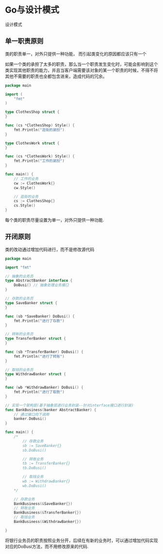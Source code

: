 # Go与设计模式


设计模式

<!--more-->

## 单一职责原则

类的职责单一，对外只提供一种功能， 而引起类变化的原因都应该只有一个<br>

如果一个类的承担了太多的职责，那么当一个职责发生变化时，可能会影响到这个类实现其他职责的能力，并且当客户端需要该对象的某一个职责的时候，不得不将其他不需要的职责也全都包含进来，造成代码的冗余。

```go
package main

import (
	"fmt"
)

type ClothesShop struct {
}

func (cs *ClothesShop) Style() {
	fmt.Println("逛街的装扮")
}

type ClothesWork struct {
}

func (cs *ClothesWork) Style() {
	fmt.Println("工作的装扮")
}

func main() {
	// 工作的业务
	cw := ClothesWork{}
	cw.Style()

	// 逛街的业务
	cs := ClothesShop{}
	cs.Style()
}
```

每个类的职责尽量设置为单一，对外只提供一种功能.



## 开闭原则

类的改动通过增加代码进行，而不是修改源代码

```go
package main

import "fmt"

// 抽象的业务员
type AbstractBanker interface {
	DoBusi() // 抽象处理业务接口
}

// 存款的业务员
type SaveBanker struct {
}

func (sb *SaveBanker) DoBusi() {
	fmt.Println("进行了存款")
}

// 转账的业务员
type TransferBanker struct {
}

func (sb *TransferBanker) DoBusi() {
	fmt.Println("进行了转账")
}

// 取钱的业务员
type WithdrawBanker struct {
}

func (wb *WithdrawBanker) DoBusi() {
	fmt.Println("进行了取款")
}

// 实现一个架构层(基于抽象层进行业务封装--针对interface接口进行封装)
func BankBusiness(banker AbstractBanker) {
	// 通过接口向下调用
	banker.DoBusi()
}

func main() {
	/*
		// 存款业务
		sb := SaveBanker{}
		sb.DoBusi()

		// 转账业务
		tb := TransferBanker{}
		tb.DoBusi()

		// 取钱业务
		wb := WithdrawBanker{}
		wb.DoBusi()
	*/

	// 存款业务
	BankBusiness(&SaveBanker{})
	// 转账业务
	BankBusiness(&TransferBanker{})
	// 取钱业务
	BankBusiness(&WithdrawBanker{})

}
```

将银行业务员的职责按照业务分开，后续在有新的业务时，可以通过增加代码实现对应的DoBusi方法，而不用修改原来的代码.


